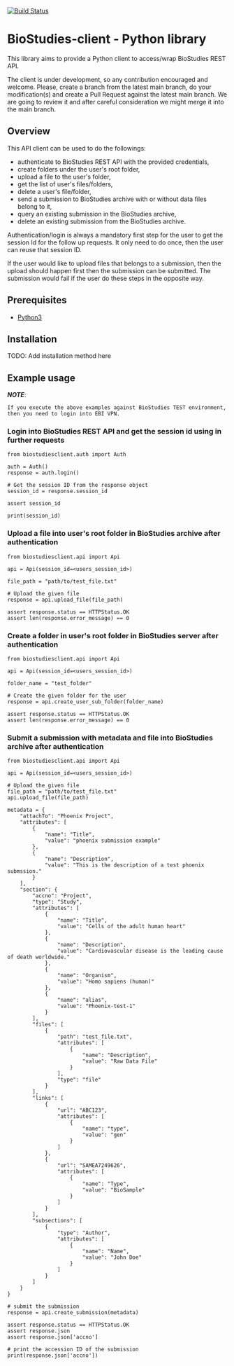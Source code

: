 [![Build Status](https://travis-ci.org/ebi-ait/biostudies-client.svg?branch=main)](https://travis-ci.org/ebi-ait/biostudies-client.svg?branch=main)

# BioStudies-client - Python library

This library aims to provide a Python client to access/wrap BioStudies REST API.

The client is under development, so any contribution encouraged and welcome.
Please, create a branch from the latest main branch,
do your modification(s) and create a Pull Request against the latest main branch.
We are going to review it and after careful consideration
we might merge it into the main branch.  

## Overview 

This API client can be used to do the followings:

- authenticate to BioStudies REST API with the provided credentials,
- create folders under the user's root folder,
- upload a file to the user's folder,
- get the list of user's files/folders,
- delete a user's file/folder,
- send a submission to BioStudies archive with or without data files belong to it,
- query an existing submission in the BioStudies archive,
- delete an existing submission from the BioStudies archive.

Authentication/login is always a mandatory first step for the user to get the session Id
for the follow up requests.
It only need to do once, then the user can reuse that session ID.

If the user would like to upload files that belongs to a submission,
then the upload should happen first then the submission can be submitted.
The submission would fail if the user do these steps in the opposite way. 

## Prerequisites

- [Python3](https://installpython3.com)

## Installation

TODO: Add installation method here

## Example usage

***NOTE***:

    If you execute the above examples against BioStudies TEST environment,
    then you need to login into EBI VPN. 

### Login into BioStudies REST API and get the session id using in further requests

```
from biostudiesclient.auth import Auth

auth = Auth()
response = auth.login()

# Get the session ID from the response object
session_id = response.session_id

assert session_id

print(session_id)
```

### Upload a file into user's root folder in BioStudies archive after authentication

```
from biostudiesclient.api import Api

api = Api(session_id=<users_session_id>)

file_path = "path/to/test_file.txt"

# Upload the given file
response = api.upload_file(file_path)

assert response.status == HTTPStatus.OK
assert len(response.error_message) == 0
```

### Create a folder in user's root folder in BioStudies server after authentication

```
from biostudiesclient.api import Api

api = Api(session_id=<users_session_id>)

folder_name = "test_folder"

# Create the given folder for the user
response = api.create_user_sub_folder(folder_name)

assert response.status == HTTPStatus.OK
assert len(response.error_message) == 0
```

### Submit a submission with metadata and file into BioStudies archive after authentication

```
from biostudiesclient.api import Api

api = Api(session_id=<users_session_id>)

# Upload the given file
file_path = "path/to/test_file.txt"
api.upload_file(file_path)

metadata = {
    "attachTo": "Phoenix Project",
    "attributes": [
        {
            "name": "Title",
            "value": "phoenix submission example"
        },
        {
            "name": "Description",
            "value": "This is the description of a test phoenix submssion."
        }
    ],
    "section": {
        "accno": "Project",
        "type": "Study",
        "attributes": [
            {
                "name": "Title",
                "value": "Cells of the adult human heart"
            },
            {
                "name": "Description",
                "value": "Cardiovascular disease is the leading cause of death worldwide."
            },
            {
                "name": "Organism",
                "value": "Homo sapiens (human)"
            },
            {
                "name": "alias",
                "value": "Phoenix-test-1"
            }
        ],
        "files": [
            {
                "path": "test_file.txt",
                "attributes": [
                    {
                        "name": "Description",
                        "value": "Raw Data File"
                    }
                ],
                "type": "file"
            }
        ],
        "links": [
            {
                "url": "ABC123",
                "attributes": [
                    {
                        "name": "type",
                        "value": "gen"
                    }
                ]
            },
            {
                "url": "SAMEA7249626",
                "attributes": [
                    {
                        "name": "Type",
                        "value": "BioSample"
                    }
                ]
            }
        ],
        "subsections": [
            {
                "type": "Author",
                "attributes": [
                    {
                        "name": "Name",
                        "value": "John Doe"
                    }
                ]
            }
        ]
    }
}

# submit the submission
response = api.create_submission(metadata)

assert response.status == HTTPStatus.OK
assert response.json
assert response.json['accno']

# print the accession ID of the submission
print(response.json['accno'])
```
